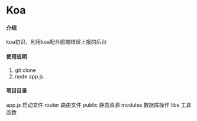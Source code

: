 # Koa

#### 介绍
koa初识，利用koa配合前端错误上报的后台

#### 使用说明

1. git clone
2. node app.js

#### 项目目录
app.js   启动文件
router   路由文件
public   静态资源
modules  数据库操作
libs     工具函数